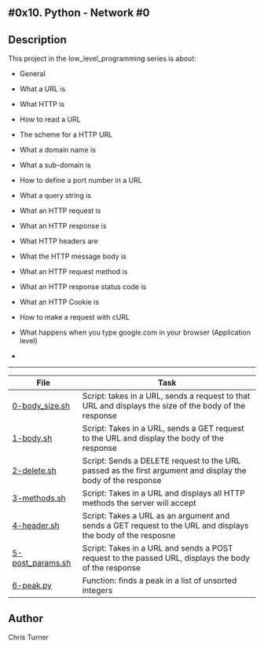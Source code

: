 #0x10. Python - Network #0
---
## Description

This project in the low_level_programming series is about:

* General

* What a URL is

* What HTTP is

* How to read a URL

* The scheme for a HTTP URL

* What a domain name is

* What a sub-domain is

* How to define a port number in a URL

* What a query string is

* What an HTTP request is

* What an HTTP response is

* What HTTP headers are

* What the HTTP message body is

* What an HTTP request method is

* What an HTTP response status code is

* What an HTTP Cookie is

* How to make a request with cURL

* What happens when you type google.com in your browser (Application level)

* 

---
File|Task
---|---
[0-body_size.sh](./0-body_size.sh) | Script: takes in a URL, sends a request to that URL and displays the size of the body of the response
[1-body.sh](./1-body.sh) | Script: Takes in a URL, sends a GET request to the URL and display the body of the response
[2-delete.sh](./2-delete.sh) | Script: Sends a DELETE request to the URL passed as the first argument and display the body of the response
[3-methods.sh](./3-methods.sh) | Script: Takes in a URL and displays all HTTP methods the server will accept
[4-header.sh](./4-header.sh) | Script: Takes a URL as an argument and sends a GET request to the URL and displays the body of the resposne
[5-post_params.sh](./5-post_params.sh) | Script: Takes in a URL and sends a POST request to the passed URL, displays the body of the response
[6-peak.py](./6-peak.py) | Function: finds a peak in a list of unsorted integers

## Author
 Chris Turner
